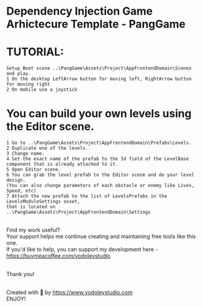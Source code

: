 # Dependency Injection Game Arhictecure Template - PangGame

# TUTORIAL:
	Setup Boot scene ..\PangGame\Assets\Project\AppFrontendDomain\Scenes and play.
	1 On the desktop LeftArrow button for moving left, RightArrow button for moving right
	2 On mobile use a joystick

# You can build your own levels using the Editor scene.
	
	1 Go to ..\PangGame\Assets\Project\AppFrontendDomain\Prefabs\Levels.
	2 Duplicate one of the levels.
	3 Change name.
	4 Set the exact name of the prefab to the Id field of the LevelBase component that is already attached to it.
	5 Open Editor scene.
	6 You can grab the level prefab to the Editor scene and do your level design. 
 	(You can also change parameters of each obstacle or enemy like Lives, Speed, etc)
	7 Attach the new prefab to the list of LevelsPrefabs in the LevelsModuleSettings asset, 
 	that is located on ..\PangGame\Assets\Project\AppFrontendDomain\Settings


<br>Find my work useful?
<br>Your support helps me continue creating and maintaining free tools like this one.
<br>If you'd like to help, you can support my development here - https://buymeacoffee.com/vodoleystudio

<br>Thank you!

<br>Created with 🧡 by https://www.vodoleystudio.com
<br>ENJOY!
